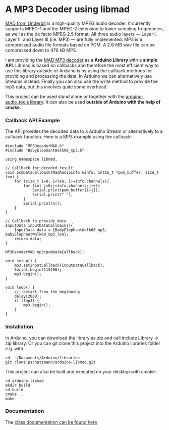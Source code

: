 # A MP3 Decoder using libmad

[MAD from Underbit](https://www.underbit.com/products/mad/) is a high-quality MPEG audio decoder. It currently supports MPEG-1 and the MPEG-2 extension to lower sampling frequencies, as well as the de facto MPEG 2.5 format. All three audio layers — Layer I, Layer II, and Layer III (i.e. MP3) — are fully implemented. MP3 is a compressed audio file formats based on PCM. A 2.6 MB wav file can be compressed down to 476 kB MP3.

I am providing the [MAD MP3 decoder](hhttps://www.underbit.com/products/mad/) as a __Arduino Library__ with a __simple API__. Libmad is based on callbacks and therefore the most efficient way to use this library outside of Arduino is by using the callback methods for providing and processing the data. In Arduino we can alternatively use Streams instead. Finally you can also use the write method to provide the mp3 data, but this involves quite some overhead.

This project can be used stand alone or together with the [arduino-audio_tools library](https://github.com/pschatzmann/arduino-audio-tools). It can also be used __outside of Arduino with the help of cmake__.


### Callback API Example

The API provides the decoded data to a Arduino Stream or alternatively to a callback function. Here is a MP3 example using the callback:

```
#include "MP3DecoderMAD.h"
#include "BabyElephantWalk60_mp3.h"

using namespace libmad;

// Callback for decoded result
void pcmDataCallback(MadAudioInfo &info, int16_t *pwm_buffer, size_t len) {
    for (size_t i=0; i<len; i+=info.channels){
        for (int j=0;j<info.channels;j++){
            Serial.print(pwm_buffer[i+j]);
            Serial.print(" ");
        }
        Serial.println();
    }
}

// Callback to provide data
InputData inputDataCallback(){
    InputData data = {BabyElephantWalk60_mp3, BabyElephantWalk60_mp3_len};
    return data;
}

MP3DecoderMAD mp3(pcmDataCallback);

void setup() {
    mp3.setInputCallback(inputDataCallback);
    Serial.begin(115200);
    mp3.begin();
}

void loop() {
    // restart from the beginning
    delay(2000);
    if (!mp3) {
        mp3.begin();
    }
}

```
### Installation

In Arduino, you can download the library as zip and call include Library -> zip library. Or you can git clone this project into the Arduino libraries folder e.g. with

```
cd  ~/Documents/Arduino/libraries
git clone pschatzmann/arduino-libmad.git

```

This project can also be built and executed on your desktop with cmake:

```
cd arduino-libmad
mkdir build
cd build
cmake ..
make
```
  

### Documentation

The [class documentation can be found here](https://pschatzmann.github.io/arduino-libmad/html/annotated.html)




